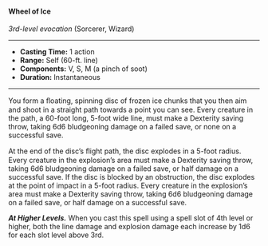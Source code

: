 #### Wheel of Ice
*3rd-level evocation* (Sorcerer, Wizard)
___
- **Casting Time:** 1 action
- **Range:** Self (60-ft. line)
- **Components:** V, S, M (a pinch of soot)
- **Duration:** Instantaneous
---
You form a ﬂoating, spinning disc of frozen ice chunks that you then aim and shoot in a straight path towards a point you can see. Every creature in the path, a 60-foot long, 5-foot wide line, must make a Dexterity saving throw, taking 6d6 bludgeoning damage on a failed save, or none on a successful save.

At the end of the disc’s ﬂight path, the disc explodes in a 5-foot radius. Every creature in the explosion’s area must make a Dexterity saving throw, taking 6d6 bludgeoning damage on a failed save, or half damage on a successful save. If the disc is blocked by an obstruction, the disc explodes at the point of impact in a 5-foot radius. Every creature in the explosion’s area must make a Dexterity saving throw, taking 6d6 bludgeoning damage on a failed save, or half damage on a successful save.

***At Higher Levels.*** When you cast this spell using a spell slot of 4th level or higher, both the line damage and explosion damage each increase by 1d6 for each slot level above 3rd.
